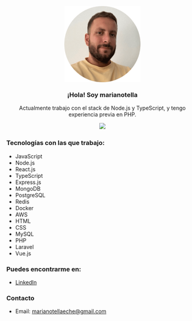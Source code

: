 <p align="center">
   <img align="center" width="200" src="https://raw.githubusercontent.com/marianotella/marianotella/main/public/marianotella.png" 
   alt="Foto de perfil"/>
   <h3 align="center">¡Hola! Soy marianotella</h3>
</p>

<p align="center">
   Actualmente trabajo con el stack de Node.js y TypeScript, y tengo experiencia previa en PHP.
</p>

<div align="center">
   <img src="https://github-readme-stats.vercel.app/api?username=marianotella">
</div>

### Tecnologías con las que trabajo:
- JavaScript
- Node.js
- React.js
- TypeScript
- Express.js
- MongoDB
- PostgreSQL
- Redis
- Docker
- AWS
- HTML
- CSS
- MySQL
- PHP
- Laravel
- Vue.js


### Puedes encontrarme en: 
- [LinkedIn](https://www.linkedin.com/in/marianotella/)

### Contacto
- Email: [marianotellaeche@gmail.com](mailto:marianotellaeche@gmail.com)
